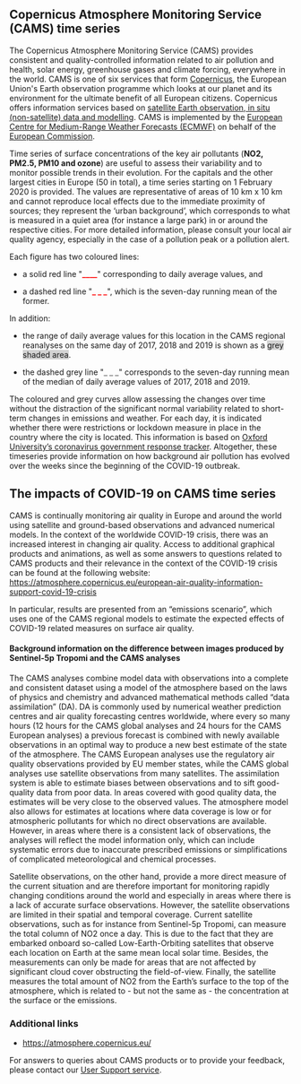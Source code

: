 ## Copernicus Atmosphere Monitoring Service (CAMS) time series

The Copernicus Atmosphere Monitoring Service (CAMS) provides consistent and quality-controlled information related to air pollution and health, solar energy, greenhouse gases and climate forcing, everywhere in the world. CAMS is one of six services that form [Copernicus](http://www.copernicus.eu/), the European Union's Earth observation programme which looks at our planet and its environment for the ultimate benefit of all European citizens. Copernicus offers information services based on [satellite Earth observation, in situ (non-satellite) data and modelling](https://atmosphere.copernicus.eu/what-we-do). CAMS is implemented by the [European Centre for Medium-Range Weather Forecasts (ECMWF)](http://www.ecmwf.int/) on behalf of the [European Commission](http://ec.europa.eu/growth/sectors/space/copernicus/). 

Time series of surface concentrations of the key air pollutants (**NO2, PM2.5, PM10 and ozone**) are useful to assess their variability and to monitor possible trends in their evolution. For the capitals and the other largest cities in Europe (50 in total), a time series starting on 1 February 2020 is provided. The values are representative of areas of 10 km x 10 km and cannot reproduce local effects due to the immediate proximity of sources; they represent the ‘urban background’, which corresponds to what is measured in a quiet area (for instance a large park) in or around the respective cities. For more detailed information, please consult your local air quality agency, especially in the case of a pollution peak or a pollution alert.

Each figure has two coloured lines: 

- a solid red line "**<span style="color:red">____</span>**" corresponding to daily average values, and 

- a dashed red line "**<span style="color:red">_ _ _</span>**", which is the seven-day running mean of the former. 

In addition:

- the range of daily average values for this location in the CAMS regional reanalyses on the same day of 2017, 2018 and 2019 is shown as a <span style="background-color:lightgrey">grey shaded area</span>. 

- the dashed grey line "**<span style="color:grey">_ _ _</span>**" corresponds to the seven-day running mean of the median of daily average values of 2017, 2018 and 2019. 

The coloured and grey curves allow assessing the changes over time without the distraction of the significant normal variability related to short-term changes in emissions and weather. For each day, it is indicated whether there were restrictions or lockdown measure in place in the country where the city is located. This information is based on [Oxford University’s coronavirus government response tracker](https://www.bsg.ox.ac.uk/research/research-projects/coronavirus-government-response-tracker). Altogether, these timeseries provide information on how background air pollution has evolved over the weeks since the beginning of the COVID-19 outbreak.


## The impacts of COVID-19 on CAMS time series
CAMS is continually monitoring air quality in Europe and around the world using satellite and ground-based observations and advanced numerical models. In the context of the worldwide COVID-19 crisis, there was an increased interest in changing air quality. Access to additional graphical products and animations, as well as some answers to questions related to CAMS products and their relevance in the context of the COVID-19 crisis can be found at the following website: https://atmosphere.copernicus.eu/european-air-quality-information-support-covid-19-crisis 

In particular, results are presented from an “emissions scenario”, which uses one of the CAMS regional models to estimate the expected effects of COVID-19 related measures on surface air quality.

#### Background information on the difference between images produced by Sentinel-5p Tropomi and the CAMS analyses

The CAMS analyses combine model data with observations into a complete and consistent dataset using a model of the atmosphere based on the laws of physics and chemistry and advanced mathematical methods called “data assimilation” (DA). DA is commonly used by numerical weather prediction centres and air quality forecasting centres worldwide, where every so many hours (12 hours for the CAMS global analyses and 24 hours for the CAMS European analyses) a previous forecast is combined with newly available observations in an optimal way to produce a new best estimate of the state of the atmosphere. The CAMS European analyses use the regulatory air quality observations provided by EU member states, while the CAMS global analyses use satellite observations from many satellites. The assimilation system is able to estimate biases between observations and to sift good-quality data from poor data. In areas covered with good quality data, the estimates will be very close to the observed values. The atmosphere model also allows for estimates at locations where data coverage is low or for atmospheric pollutants for which no direct observations are available. However, in areas where there is a consistent lack of observations, the analyses will reflect the model information only, which can include systematic errors due to inaccurate prescribed emissions or simplifications of complicated meteorological and chemical processes.

Satellite observations, on the other hand, provide a more direct measure of the current situation and are therefore important for monitoring rapidly changing conditions around the world and especially in areas where there is a lack of accurate surface observations. However, the satellite observations are limited in their spatial and temporal coverage. Current satellite observations, such as for instance from Sentinel-5p Tropomi, can measure the total column of NO2 once a day. This is due to the fact that they are embarked onboard so-called Low-Earth-Orbiting satellites that observe each location on Earth at the same mean local solar time. Besides, the measurements can only be made for areas that are not affected by significant cloud cover obstructing the field-of-view. Finally, the satellite measures the total amount of NO2 from the Earth’s surface to the top of the atmosphere, which is related to - but not the same as - the concentration at the surface or the emissions.

### Additional links
- https://atmosphere.copernicus.eu/ 

For answers to queries about CAMS products or to provide your feedback, please contact our [User Support service](mailto:copernicus-support@ecmwf.int).
